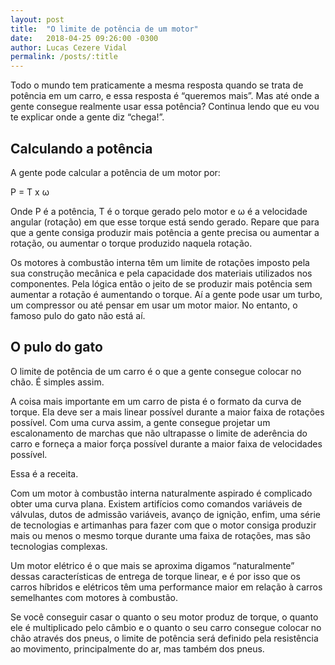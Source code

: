```yaml
---
layout: post
title:  "O limite de potência de um motor"
date:   2018-04-25 09:26:00 -0300
author: Lucas Cezere Vidal
permalink: /posts/:title
---
```

Todo o mundo tem praticamente a mesma resposta quando se trata de potência em um carro, e essa resposta é “queremos mais”. Mas até onde a gente consegue realmente usar essa potência? Continua lendo que eu vou te explicar onde a gente diz “chega!”.

## Calculando a potência

A gente pode calcular a potência de um motor por:

P = T x ω

Onde P é a potência, T é o torque gerado pelo motor e ω é a velocidade angular (rotação) em que esse torque está sendo gerado. Repare que para que a gente consiga produzir mais potência a gente precisa ou aumentar a rotação, ou aumentar o torque produzido naquela rotação.

Os motores à combustão interna têm um limite de rotações imposto pela sua construção mecânica e pela capacidade dos materiais utilizados nos componentes. Pela lógica então o jeito de se produzir mais potência sem aumentar a rotação é aumentando o torque. Aí a gente pode usar um turbo, um compressor ou até pensar em usar um motor maior. No entanto, o famoso pulo do gato não está aí.

## O pulo do gato

O limite de potência de um carro é o que a gente consegue colocar no chão. É simples assim.

A coisa mais importante em um carro de pista é o formato da curva de torque. Ela deve ser a mais linear possível durante a maior faixa de rotações possível. Com uma curva assim, a gente consegue projetar um escalonamento de marchas que não ultrapasse o limite de aderência do carro e forneça a maior força possível durante a maior faixa de velocidades possível.

Essa é a receita.

Com um motor à combustão interna naturalmente aspirado é complicado obter uma curva plana. Existem artifícios como comandos variáveis de válvulas, dutos de admissão variáveis, avanço de ignição, enfim, uma série de tecnologias e artimanhas para fazer com que o motor consiga produzir mais ou menos o mesmo torque durante uma faixa de rotações, mas são tecnologias complexas.

Um motor elétrico é o que mais se aproxima digamos “naturalmente” dessas características de entrega de torque linear, e é por isso que os carros híbridos e elétricos têm uma performance maior em relação à carros semelhantes com motores à combustão.

Se você conseguir casar o quanto o seu motor produz de torque, o quanto ele é multiplicado pelo câmbio e o quanto o seu carro consegue colocar no chão através dos pneus, o limite de potência será definido pela resistência ao movimento, principalmente do ar, mas também dos pneus.

